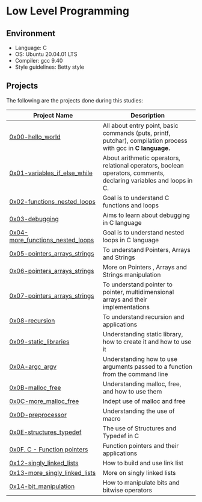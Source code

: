# Low Level Programming

## Environment

* Language: C
* OS: Ubuntu 20.04.01 LTS
* Compiler: gcc 9.40
* Style guidelines: Betty style

## Projects

The following are the projects done during this studies:

Project Name | Description
 --- | ---
[0x00-hello_world](https://github.com/Austinuc/alx-low_level_programming/tree/master/0x00-hello_world) | All about entry point, basic commands (puts, printf, putchar), compilation process with gcc in **C language.**
 [0x01-variables_if_else_while](https://github.com/Austinuc/alx-low_level_programming/tree/master/0x01-variables_if_else_while) | About arithmetic operators, relational operators, boolean operators, comments, declaring variables and loops in C.
 [0x02-functions_nested_loops](https://github.com/Austinuc/alx-low_level_programming/tree/master/0x02-functions_nested_loops) | Goal is to understand C functions and loops
 [0x03-debugging](https://github.com/Austinuc/alx-low_level_programming/tree/master/0x03-debugging) | Aims to learn about debugging in C language
 [0x04-more_functions_nested_loops](https://github.com/Austinuc/alx-low_level_programming/tree/master/0x04-more_functions_nested_loops) | Goal is to understand nested loops in C language
 [0x05-pointers_arrays_strings](https://github.com/Austinuc/alx-low_level_programming/tree/master/0x05-pointers_arrays_strings) | To understand Pointers, Arrays and Strings
 [0x06-pointers_arrays_strings]() | More on Pointers , Arrays and Strings manipulation
 [0x07-pointers_arrays_strings]() | To understand pointer to pointer, multidimensional arrays and their implementations
 [0x08-recursion]() | To understand recursion and applications
 [0x09-static_libraries]() | Understanding static library, how to create it and how to use it
 [0x0A-argc_argv]() | Understanding how to use arguments passed to a function from the command line
 [0x0B-malloc_free]() | Understanding malloc, free, and how to use them
 [0x0C-more_malloc_free]() | Indept use of malloc and free
 [0x0D-preprocessor]() | Understanding the use of macro
 [0x0E-structures_typedef]() | The use of Structures and Typedef in C
 [0x0F. C - Function pointers]() | Function pointers and their applications
 [0x12-singly_linked_lists]() | How to build and use link list
 [0x13-more_singly_linked_lists]() | More on singly linked lists
[0x14-bit_manipulation]() | How to manipulate bits and bitwise operators

